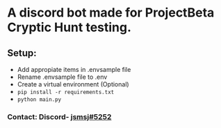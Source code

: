 # A discord bot made for ProjectBeta Cryptic Hunt testing.

## Setup:
- Add appropiate items in .envsample file
- Rename .envsample file to .env
- Create a virtual environment (Optional)
- `pip install -r requirements.txt`
- `python main.py`

### Contact: Discord- [jsmsj#5252][1]
[1]: https://discord.com/users/713276935064649792


